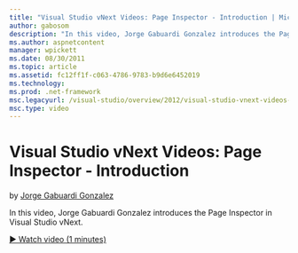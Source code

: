 ```yaml
---
title: "Visual Studio vNext Videos: Page Inspector - Introduction | Microsoft Docs"
author: gabosom
description: "In this video, Jorge Gabuardi Gonzalez introduces the Page Inspector in Visual Studio vNext"
ms.author: aspnetcontent
manager: wpickett
ms.date: 08/30/2011
ms.topic: article
ms.assetid: fc12ff1f-c063-4786-9783-b9d6e6452019
ms.technology: 
ms.prod: .net-framework
msc.legacyurl: /visual-studio/overview/2012/visual-studio-vnext-videos-page-inspector-introduction
msc.type: video
---
```

Visual Studio vNext Videos: Page Inspector - Introduction
====================
by [Jorge Gabuardi Gonzalez](https://github.com/gabosom)

In this video, Jorge Gabuardi Gonzalez introduces the Page Inspector in Visual Studio vNext.

[&#9654; Watch video (1 minutes)](https://channel9.msdn.com/Blogs/ASP-NET-Site-Videos/visual-studio-vnext-videos-page-inspector-introduction)
